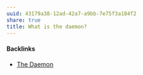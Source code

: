 ```yaml
---
uuid: 43179a38-12ad-42a7-a9bb-7e75f3a184f2
share: true
title: What is the daemon?
---
```

#### Backlinks

* [The Daemon](/e767a83e-fa93-4435-8e11-eea2f47cc36c)
